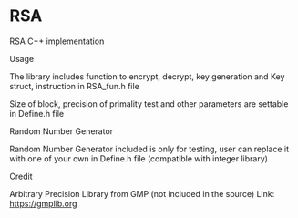 # RSA
RSA C++ implementation

Usage

The library includes function to encrypt, decrypt, key generation and Key struct, instruction in RSA_fun.h file

Size of block, precision of primality test and other parameters are settable in Define.h file

Random Number Generator

Random Number Generator included is only for testing, user can replace it with one of your own in Define.h file
(compatible with integer library)

Credit

Arbitrary Precision Library from GMP (not included in the source) Link: https://gmplib.org

